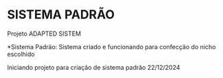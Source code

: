 # SISTEMA PADRÃO
 Projeto ADAPTED SISTEM

*Sistema Padrão: Sistema criado e funcionando para confecção do nicho escolhido 

Iniciando projeto para criação de sistema padrão 22/12/2024
